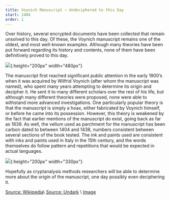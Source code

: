 ```yaml
---
title: Voynich Manuscript – Undeciphered to this Day
start: 1404 
order: 1
---
```


Over history, several encrypted documents have been collected that remain unsolved to this day.  Of these, the Voynich manuscript remains one of the oldest, and most well-known examples.  Although many theories have been put forward regarding its history and contents, none of them have been definitively proved to this day.  

![](https://static.timesofisrael.com/www/uploads/2018/01/1006233.jpg){:height="200px" width="480px"}

The manuscript first reached significant public attention in the early 1900’s when it was acquired by Wilfrid Voynich (after whom the manuscript was named), who spent many years attempting to determine its origin and decipher it.  He sent it to many different scholars over the rest of his life, but although many different theories were proposed, none were able to withstand more advanced investigations.  One particularly popular theory is that the manuscript is simply a hoax, either fabricated by Voynich himself, or before he came into its possession.  However, this theory is weakened by the fact that earlier mentions of the manuscript do exist, going back as far as 1639.  As well, the vellum used as parchment for the manuscript has been carbon dated to between 1404 and 1438, numbers consistent between several sections of the book tested.  The ink and paints used are consistent with inks and paints used in Italy in the 15th century, and the words themselves do follow pattern and repetitions that would be expected in actual languages.

![](https://mosaicmagazine.com/wp-content/uploads/2018/02/Voynich-Main.jpg){:height="200px" width="330px"} 

Hopefully as cryptanalysis methods researchers will be able to determine more about the origin of the manuscript, one day possibly even deciphering it.


[Source: Wikipedia](https://en.wikipedia.org/wiki/Voynich_manuscript#Parchment,_covers,_and_binding)\\
[Source: Undark](https://undark.org/2020/02/12/decoding-bizarre-voynich-manuscript/)
\\
[Image](https://static.timesofisrael.com/www/uploads/2018/01/1006233.jpg)


